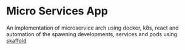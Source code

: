 # Micro Services App

An implementation of microservice arch using docker, k8s, react and automation of the spawning developments, services and pods using
[skaffold](https://skaffold.dev/)
